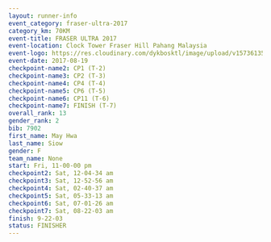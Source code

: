 ```yaml
---
layout: runner-info 
event_category: fraser-ultra-2017 
category_km: 70KM 
event-title: FRASER ULTRA 2017 
event-location: Clock Tower Fraser Hill Pahang Malaysia 
event-logo: https://res.cloudinary.com/dykbosktl/image/upload/v1573613535/Logo/logo_mfst7w.jpg 
event-date: 2017-08-19 
checkpoint-name2: CP1 (T-2) 
checkpoint-name3: CP2 (T-3) 
checkpoint-name4: CP4 (T-4) 
checkpoint-name5: CP6 (T-5) 
checkpoint-name6: CP11 (T-6) 
checkpoint-name7: FINISH (T-7) 
overall_rank: 13
gender_rank: 2
bib: 7902
first_name: May Hwa
last_name: Siow
gender: F
team_name: None
start: Fri, 11-00-00 pm
checkpoint2: Sat, 12-04-34 am
checkpoint3: Sat, 12-52-56 am
checkpoint4: Sat, 02-40-37 am
checkpoint5: Sat, 05-33-13 am
checkpoint6: Sat, 07-01-26 am
checkpoint7: Sat, 08-22-03 am
finish: 9-22-03
status: FINISHER
---
```

